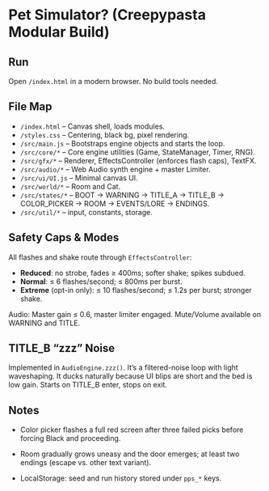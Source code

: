 # Pet Simulator? (Creepypasta Modular Build)

## Run
Open `/index.html` in a modern browser. No build tools needed.

## File Map
- `/index.html` – Canvas shell, loads modules.
- `/styles.css` – Centering, black bg, pixel rendering.
- `/src/main.js` – Bootstraps engine objects and starts the loop.
- `/src/core/*` – Core engine utilities (Game, StateManager, Timer, RNG).
- `/src/gfx/*` – Renderer, EffectsController (enforces flash caps), TextFX.
- `/src/audio/*` – Web Audio synth engine + master Limiter.
- `/src/ui/UI.js` – Minimal canvas UI.
- `/src/world/*` – Room and Cat.
- `/src/states/*` – BOOT → WARNING → TITLE_A → TITLE_B → COLOR_PICKER → ROOM → EVENTS/LORE → ENDINGS.
- `/src/util/*` – input, constants, storage.

## Safety Caps & Modes
All flashes and shake route through `EffectsController`:
- **Reduced**: no strobe, fades ≥ 400ms; softer shake; spikes subdued.
- **Normal**: ≤ 6 flashes/second; ≤ 800ms per burst.
- **Extreme** (opt-in only): ≤ 10 flashes/second; ≤ 1.2s per burst; stronger shake.

Audio: Master gain ≤ 0.6, master limiter engaged. Mute/Volume available on WARNING and TITLE.

## TITLE_B “zzz” Noise
Implemented in `AudioEngine.zzz()`. It’s a filtered-noise loop with light waveshaping. It ducks naturally because UI blips are short and the bed is low gain. Starts on TITLE_B enter, stops on exit.

## Notes
- Color picker flashes a full red screen after three failed picks before forcing Black and proceeding.

- Room gradually grows uneasy and the door emerges; at least two endings (escape vs. other text variant).

- LocalStorage: seed and run history stored under `pps_*` keys.
